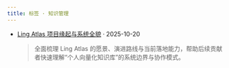 ```yaml
---
title: 标签 · 知识管理
---
```


- [Ling Atlas 项目缘起与系统全貌](/zh/content/project-overview/) · 2025-10-20
  > 全面梳理 Ling Atlas 的愿景、演进路线与当前落地能力，帮助后续贡献者快速理解“个人向量化知识库”的系统边界与协作模式。
